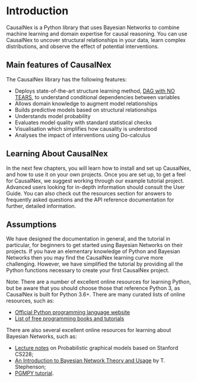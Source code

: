 # Introduction


CausalNex is a Python library that uses Bayesian Networks to combine machine learning and domain expertise for causal reasoning.
You can use CausalNex to uncover structural relationships in your data, learn complex distributions,
and observe the effect of potential interventions.

## Main features of CausalNex

The CausalNex library has the following features:

- Deploys state-of-the-art structure learning method, [DAG with NO TEARS](https://papers.nips.cc/paper/8157-dags-with-no-tears-continuous-optimization-for-structure-learning.pdf), to understand conditional dependencies between variables
- Allows domain knowledge to augment model relationships
- Builds predictive models based on structural relationships
- Understands model probability
- Evaluates model quality with standard statistical checks
- Visualisation which simplifies how causality is understood
- Analyses the impact of interventions using Do-calculus

## Learning About CausalNex

In the next few chapters, you will learn how to install and set up CausalNex, and how to use it on your own projects.
Once you are set up, to get a feel for CausalNex, we suggest working through our example tutorial project.
Advanced users looking for in-depth information should consult the User Guide.
You can also check out the resources section for answers to frequently asked questions and the API reference documentation for further, detailed information.

## Assumptions

We have designed the documentation in general, and the tutorial in particular, for beginners to get started using Bayesian Networks on their projects. If you have an elementary knowledge of Python and Bayesian Networks then you may find the CausalNex learning curve more challenging. However, we have simplified the tutorial by providing all the Python functions necessary to create your first CausalNex project.

Note: There are a number of excellent online resources for learning Python, but be aware that
you should choose those that reference Python 3, as CausalNex is built for Python 3.6+.
There are many curated lists of online resources, such as:

- [Official Python programming language website](https://www.python.org/)
- [List of free programming books and tutorials](https://github.com/EbookFoundation/free-programming-books/blob/master/free-programming-books.md#python)

There are also several excellent online resources for learning about Bayesian Networks, such as:

- [Lecture notes](https://ermongroup.github.io/cs228-notes/) on Probabilistic graphical models based on Stanford CS228;
- [An Introduction to Bayesian Network Theory and Usage](http://infoscience.epfl.ch/record/82584) by T. Stephenson;
- [PGMPY tutorial](https://github.com/pgmpy/pgmpy_notebook/blob/master/notebooks/2.%20Bayesian%20Networks.ipynb).
